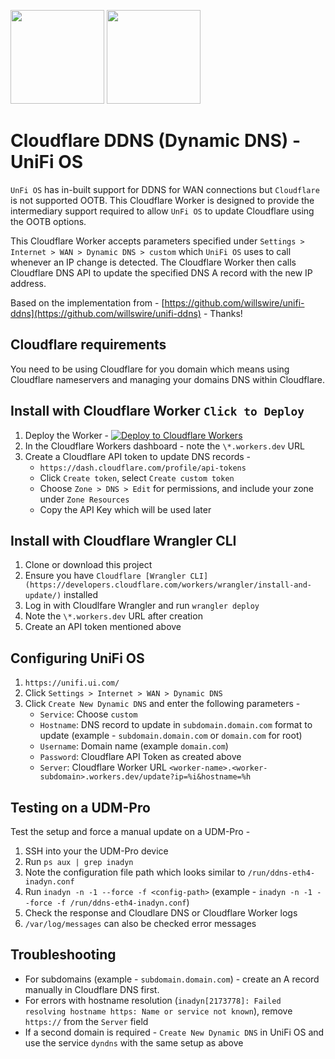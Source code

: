  <p float="left">
<img src="https://www.cloudflare.com/img/logo-cloudflare.svg" width="150">  
<img src="https://blog.ui.com/wp-content/uploads/2016/10/unifi-app-logo.png" width="150"> 
</p>

# Cloudflare DDNS (Dynamic DNS) - UniFi OS

`UnFi OS` has in-built support for DDNS for WAN connections but `Cloudflare` is not supported OOTB. This Cloudflare Worker is designed to provide the intermediary support required to allow `UnFi OS` to update Cloudflare using the OOTB options.

This Cloudflare Worker accepts parameters specified under `Settings > Internet > WAN > Dynamic DNS > custom` which `UniFi OS` uses to call whenever an IP change is detected. The Cloudflare Worker then calls Cloudflare DNS API to update the specified DNS A record with the new IP address.

Based on the implementation from - [https://github.com/willswire/unifi-ddns⁠](https://github.com/willswire/unifi-ddns) - Thanks!

## Cloudflare requirements

You need to be using Cloudflare for you domain which means using Cloudflare nameservers and managing your domains DNS within Cloudflare.

## Install with Cloudflare Worker `Click to Deploy`

1. Deploy the Worker - [![Deploy to Cloudflare Workers](https://deploy.workers.cloudflare.com/button)](https://deploy.workers.cloudflare.com/?url=https://github.com/workerforce/unifi-ddns)
2. In the Cloudflare Workers dashboard - note the `\*.workers.dev` URL
4. Create a Cloudflare API token to update DNS records - 
   - `https://dash.cloudflare.com/profile/api-tokens`
   - Click `Create token`, select `Create custom token`
   - Choose `Zone > DNS > Edit` for permissions, and include your zone under `Zone Resources` 
   - Copy the API Key which will be used later

## Install with Cloudflare Wrangler CLI

1. Clone or download this project
2. Ensure you have `Cloudflare [Wrangler CLI](https://developers.cloudflare.com/workers/wrangler/install-and-update/)` installed
3. Log in with Cloudlfare Wrangler and run `wrangler deploy`
4. Note the `\*.workers.dev` URL after creation
5. Create an API token mentioned above

## Configuring UniFi OS

1. `https://unifi.ui.com/`
2. Click `Settings > Internet > WAN > Dynamic DNS`
3. Click `Create New Dynamic DNS` and enter the following parameters -
   - `Service`: Choose `custom`
   - `Hostname`: DNS record to update in `subdomain.domain.com` format to update (example - `subdomain.domain.com` or `domain.com` for root)
   - `Username`: Domain name (example `domain.com`)
   - `Password`: Cloudflare API Token as created above
   - `Server`: Cloudflare Worker URL `<worker-name>.<worker-subdomain>.workers.dev/update?ip=%i&hostname=%h`

## Testing on a UDM-Pro
Test the setup and force a manual update on a UDM-Pro -
1. SSH into your the UDM-Pro device
2. Run `ps aux | grep inadyn`
3. Note the configuration file path which looks similar to `/run/ddns-eth4-inadyn.conf`
4. Run `inadyn -n -1 --force -f <config-path>` (example - `inadyn -n -1 --force -f /run/ddns-eth4-inadyn.conf`)
5. Check the response and Cloudlare DNS or Cloudflare Worker logs
6. `/var/log/messages` can also be checked error messages

## Troubleshooting

- For subdomains (example - `subdomain.domain.com`) - create an A record manually in Cloudflare DNS first.
- For errors with hostname resolution (`inadyn[2173778]: Failed resolving hostname https: Name or service not known`), remove `https://` from the `Server` field
- If a second domain is required - `Create New Dynamic DNS` in UniFi OS and use the service `dyndns` with the same setup as above
